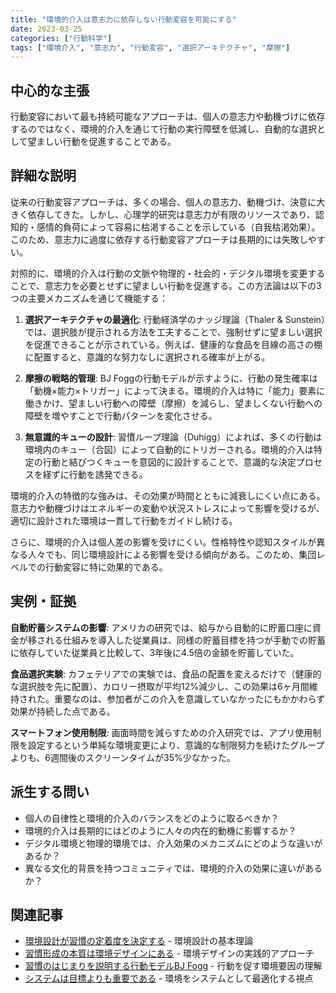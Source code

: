 ```yaml
---
title: "環境的介入は意志力に依存しない行動変容を可能にする"
date: 2023-03-25
categories: ["行動科学"]
tags: ["環境介入", "意志力", "行動変容", "選択アーキテクチャ", "摩擦"]
---
```


## 中心的な主張

行動変容において最も持続可能なアプローチは、個人の意志力や動機づけに依存するのではなく、環境的介入を通じて行動の実行障壁を低減し、自動的な選択として望ましい行動を促進することである。

## 詳細な説明

従来の行動変容アプローチは、多くの場合、個人の意志力、動機づけ、決意に大きく依存してきた。しかし、心理学的研究は意志力が有限のリソースであり、認知的・感情的負荷によって容易に枯渇することを示している（自我枯渇効果）。このため、意志力に過度に依存する行動変容アプローチは長期的には失敗しやすい。

対照的に、環境的介入は行動の文脈や物理的・社会的・デジタル環境を変更することで、意志力を必要とせずに望ましい行動を促進する。この方法論は以下の3つの主要メカニズムを通じて機能する：

1. **選択アーキテクチャの最適化**: 行動経済学のナッジ理論（Thaler & Sunstein）では、選択肢が提示される方法を工夫することで、強制せずに望ましい選択を促進できることが示されている。例えば、健康的な食品を目線の高さの棚に配置すると、意識的な努力なしに選択される確率が上がる。

2. **摩擦の戦略的管理**: BJ Foggの行動モデルが示すように、行動の発生確率は「動機×能力×トリガー」によって決まる。環境的介入は特に「能力」要素に働きかけ、望ましい行動への障壁（摩擦）を減らし、望ましくない行動への障壁を増やすことで行動パターンを変化させる。

3. **無意識的キューの設計**: 習慣ループ理論（Duhigg）によれば、多くの行動は環境内のキュー（合図）によって自動的にトリガーされる。環境的介入は特定の行動と結びつくキューを意図的に設計することで、意識的な決定プロセスを経ずに行動を誘発できる。

環境的介入の特徴的な強みは、その効果が時間とともに減衰しにくい点にある。意志力や動機づけはエネルギーの変動や状況ストレスによって影響を受けるが、適切に設計された環境は一貫して行動をガイドし続ける。

さらに、環境的介入は個人差の影響を受けにくい。性格特性や認知スタイルが異なる人々でも、同じ環境設計による影響を受ける傾向がある。このため、集団レベルでの行動変容に特に効果的である。

## 実例・証拠

**自動貯蓄システムの影響**: アメリカの研究では、給与から自動的に貯蓄口座に資金が移される仕組みを導入した従業員は、同様の貯蓄目標を持つが手動での貯蓄に依存していた従業員と比較して、3年後に4.5倍の金額を貯蓄していた。

**食品選択実験**: カフェテリアでの実験では、食品の配置を変えるだけで（健康的な選択肢を先に配置）、カロリー摂取が平均12%減少し、この効果は6ヶ月間維持された。重要なのは、参加者がこの介入を意識していなかったにもかかわらず効果が持続した点である。

**スマートフォン使用制限**: 画面時間を減らすための介入研究では、アプリ使用制限を設定するという単純な環境変更により、意識的な制限努力を続けたグループよりも、6週間後のスクリーンタイムが35%少なかった。

## 派生する問い

- 個人の自律性と環境的介入のバランスをどのように取るべきか？
- 環境的介入は長期的にはどのように人々の内在的動機に影響するか？
- デジタル環境と物理的環境では、介入効果のメカニズムにどのような違いがあるか？
- 異なる文化的背景を持つコミュニティでは、環境的介入の効果に違いがあるか？

## 関連記事

- [環境設計が習慣の定着度を決定する](/blog/2022-06-10-environment-design-habits/) - 環境設計の基本理論
- [習慣形成の本質は環境デザインにある](/blog/2022-08-05-essence-environment-design/) - 環境デザインの実践的アプローチ
- [習慣のはじまりを説明する行動モデルBJ Fogg](/blog/2023-11-22-bj-fogg-behavior-model/) - 行動を促す環境要因の理解
- [システムは目標よりも重要である](/blog/2023-06-14-systems-vs-goals/) - 環境をシステムとして最適化する視点